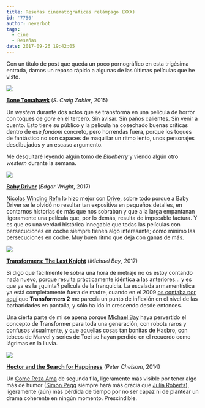 ```yaml
---
title: Reseñas cinematográficas relámpago (XXX)
id: '7756'
author: neverbot
tags:
  - Cine
  - Reseñas
date: 2017-09-26 19:42:05
---
```


Con un título de post que queda un poco pornográfico en esta trigésima entrada, damos un repaso rápido a algunas de las últimas películas que he visto.

![](bone_tomahawk.png)

**[Bone Tomahawk](http://www.imdb.com/title/tt2494362/)** (_S. Craig Zahler_, 2015)

Un _western_ durante dos actos que se transforma en una película de horror con toques de _gore_ en el tercero. Sin avisar. Sin paños calientes. Sin venir a cuento. Esto tiene su público y la película ha cosechado buenas críticas dentro de ese _fandom_ concreto, pero horrendas fuera, porque los toques de fantástico no son capaces de maquillar un ritmo lento, unos personajes desdibujados y un escaso argumento.

Me desquitaré leyendo algún tomo de _Blueberry_ y viendo algún otro _western_ durante la semana.

![](baby-driver.png)

**[Baby Driver](http://www.imdb.com/title/tt3890160/)** (_Edgar Wright_, 2017)

[Nicolas Winding Refn](http://www.imdb.com/name/nm0716347/) lo hizo mejor con [Drive](http://www.imdb.com/title/tt0780504/), sobre todo porque a Baby Driver se le olvidó no resultar tan expositiva en pequeños detalles, en contarnos historias de más que nos sobraban y que a la larga empantanan ligeramente una película que, por lo demás, resulta de impecable factura. Y es que es una verdad histórica innegable que todas las películas con persecuciones en coche siempre tienen algo interesante; como mínimo las persecuciones en coche. Muy buen ritmo que deja con ganas de más.

![](transformers-the-last-knight.png)

**[Transformers: The Last Knight](http://www.imdb.com/title/tt3371366/)** (_Michael Bay_, 2017)

Si digo que fácilmente le sobra una hora de metraje no os estoy contando nada nuevo, porque resulta prácticamente idéntica a las anteriores... y es que ya es la ¿quinta? película de la franquicia. La escalada armamentística ya está completamente fuera de madre, cuando en el 2009 [os contaba por aquí](http://localhost:8000/michael-bay-y-el-exceso-cinematografico-transformers-2/) que **Transformers 2** me parecía un punto de inflexión en el nivel de las barbaridades en pantalla, y sólo ha ido in crescendo desde entonces.

Una cierta parte de mi se apena porque [Michael Bay](http://www.imdb.com/name/nm0000881/) haya pervertido el concepto de Transformer para toda una generación, con robots raros y confusos visualmente, y que aquellas cosas tan bonitas de Hasbro, con tebeos de Marvel y series de Toei se hayan perdido en el recuerdo como lágrimas en la lluvia.

![](hector-and-the-search-for-happiness.png)

**[Hector and the Search for Happiness](http://www.imdb.com/title/tt1626146/)** (_Peter Chelsom_, 2014)

Un [Come Reza Ama](http://www.imdb.com/title/tt0879870/) de segunda fila, ligeramente más visible por tener algo más de humor ([Simon Pegg](http://www.imdb.com/name/nm0670408/) siempre hará más gracia que [Julia Roberts](http://www.imdb.com/name/nm0000210/)), ligeramente (aún) más pérdida de tiempo por no ser capaz ni de plantear un drama coherente en ningún momento. Prescindible.